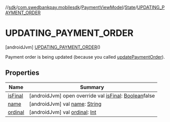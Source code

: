 //[sdk](../../../../../index.md)/[com.swedbankpay.mobilesdk](../../../index.md)/[PaymentViewModel](../../index.md)/[State](../index.md)/[UPDATING_PAYMENT_ORDER](index.md)



# UPDATING_PAYMENT_ORDER  
 [androidJvm] [UPDATING_PAYMENT_ORDER](index.md)()  


Payment order is being updated (because you called [updatePaymentOrder](../../update-payment-order.md)).

   


## Properties  
  
|  Name |  Summary | 
|---|---|
| <a name="com.swedbankpay.mobilesdk/PaymentViewModel.State.UPDATING_PAYMENT_ORDER/isFinal/#/PointingToDeclaration/"></a>[isFinal](is-final.md)| <a name="com.swedbankpay.mobilesdk/PaymentViewModel.State.UPDATING_PAYMENT_ORDER/isFinal/#/PointingToDeclaration/"></a> [androidJvm] open override val [isFinal](is-final.md): [Boolean](https://kotlinlang.org/api/latest/jvm/stdlib/kotlin/-boolean/index.html)false   <br>|
| <a name="com.swedbankpay.mobilesdk/PaymentViewModel.State.UPDATING_PAYMENT_ORDER/name/#/PointingToDeclaration/"></a>[name](name.md)| <a name="com.swedbankpay.mobilesdk/PaymentViewModel.State.UPDATING_PAYMENT_ORDER/name/#/PointingToDeclaration/"></a> [androidJvm] val [name](name.md): [String](https://kotlinlang.org/api/latest/jvm/stdlib/kotlin/-string/index.html)   <br>|
| <a name="com.swedbankpay.mobilesdk/PaymentViewModel.State.UPDATING_PAYMENT_ORDER/ordinal/#/PointingToDeclaration/"></a>[ordinal](ordinal.md)| <a name="com.swedbankpay.mobilesdk/PaymentViewModel.State.UPDATING_PAYMENT_ORDER/ordinal/#/PointingToDeclaration/"></a> [androidJvm] val [ordinal](ordinal.md): [Int](https://kotlinlang.org/api/latest/jvm/stdlib/kotlin/-int/index.html)   <br>|

